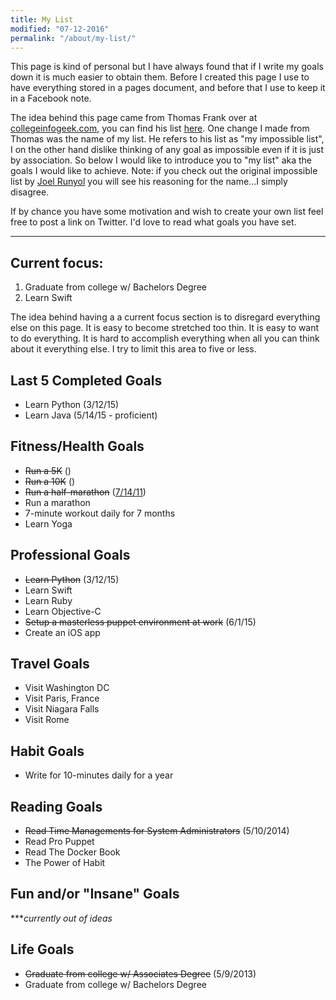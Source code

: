 ```yaml
---
title: My List
modified: "07-12-2016"
permalink: "/about/my-list/"
---
```


This page is kind of personal but I have always found that if I write my goals down it is much easier to obtain them. Before I created this page I use to have everything stored in a pages document, and before that I use to keep it in a Facebook note. 

The idea behind this page came from Thomas Frank over at [collegeinfogeek.com](http://collegeinfogeek.com), you can find his list [here](http://collegeinfogeek.com/about/meet-the-author/my-impossible-list/). One change I made from Thomas was the name of my list. He refers to his list as "my impossible list", I on the other hand dislike thinking of any goal as impossible even if it is just by association. So below I would like to introduce you to "my list" aka the goals I would like to achieve. Note: if you check out the original impossible list by [Joel Runyol](http://impossiblehq.com/impossible-list) you will see his reasoning for the name...I simply disagree.


If by chance you have some motivation and wish to create your own list feel free to post a link on Twitter. I'd love to read what goals you have set.


---

## Current focus:

1. Graduate from college w/ Bachelors Degree
1. Learn Swift


The idea behind having a a current focus section is to disregard everything else on this page. It is easy to become stretched too thin. It is easy to want to do everything. It is hard to accomplish everything when all you can think about it everything else. I try to limit this area to five or less.

## Last 5 Completed Goals

* Learn Python (3/12/15)
* Learn Java (5/14/15 - proficient)

## Fitness/Health Goals

* <del>Run a 5K</del> ()
* <del>Run a 10K</del> ()
* <del>Run a half-marathon</del> ([7/14/11](http://runkeeper.com/user/clburlison/activity/47599499))
* Run a marathon
* 7-minute workout daily for 7 months
* Learn Yoga

## Professional Goals

* <del>Learn Python</del> (3/12/15)
* Learn Swift
* Learn Ruby
* Learn Objective-C
* <del>Setup a masterless puppet environment at work</del> (6/1/15)
* Create an iOS app

## Travel Goals

* Visit Washington DC
* Visit Paris, France
* Visit Niagara Falls
* Visit Rome

## Habit Goals

* Write for 10-minutes daily for a year

## Reading Goals

* <del>Read Time Managements for System Administrators</del> (5/10/2014)
* Read Pro Puppet
* Read The Docker Book
* The Power of Habit

## Fun and/or "Insane" Goals

***_currently out of ideas_

## Life Goals

* <del>Graduate from college w/ Associates Degree</del> (5/9/2013)
* Graduate from college w/ Bachelors Degree
